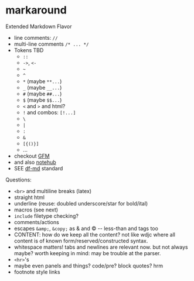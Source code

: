 markaround
==========

Extended Markdown Flavor


- line comments: `//`
- multi-line comments `/* ... */`
- Tokens TBD
	- `::`
	- `->`, `<-`
	- `~`
	- `^`
	- `*` (maybe `**...`)
	- `_` (maybe `__...`)
	- `#` (maybe `##...`)
	- `$` (maybe `$$...`)
	- `<` and `>` and html?
	- `!` and combos: `[!...]`
	- `\`
	- `|`
	- `:`
	- `&`
	- `[{()}]`
	- ...
- checkout [GFM](https://help.github.com/articles/github-flavored-markdown)
- and also [notehub](http://www.notehub.org/)
- SEE [df-md](http://daringfireball.net/projects/markdown/syntax) standard
	
Questions:

- `<br>` and multiline breaks (latex)
- straight html
- underline (reuse: doubled underscore/star for bold/ital)
- macros (see next)
- `include` filetype checking?
- comments/actions
- escapes `&amp;`, `&copy;` as & and © -- less-than and tags too
- CONTENT: how do we keep all the content? not like wdjc where all content is of known form/reserved/constructed syntax.
- whitespace matters! tabs and newlines are relevant now. but not always maybe? worth keeping in mind: may be trouble at the parser.
- `<hr>`'s
- maybe even panels and things? code/pre? block quotes? hrm
- footnote style links
